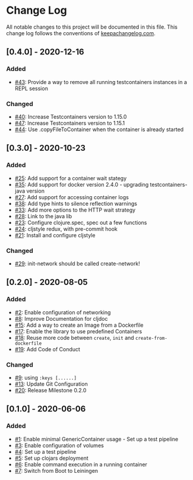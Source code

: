 # Change Log
All notable changes to this project will be documented in this file. This change log follows the conventions of [keepachangelog.com](http://keepachangelog.com/).

## [0.4.0] - 2020-12-16
### Added
- [#43](https://github.com/javahippie/clj-test-containers/issues/43): Provide a way to remove all running testcontainers instances in a REPL session

### Changed
- [#40](https://github.com/javahippie/clj-test-containers/issues/40): Increase Testcontainers version to 1.15.0 
- [#47](https://github.com/javahippie/clj-test-containers/issues/47): Increase Testcontainers version to 1.15.1
- [#44](https://github.com/javahippie/clj-test-containers/pull/44): Use .copyFileToContainer when the container is already started 

## [0.3.0] - 2020-10-23
### Added
- [#25](https://github.com/javahippie/clj-test-containers/issues/25): Add support for a container wait stategy
- [#35](https://github.com/javahippie/clj-test-containers/issues/35): Add support for docker version 2.4.0 - upgrading testcontainers-java version
- [#27](https://github.com/javahippie/clj-test-containers/issues/27): Add support for accessing container logs
- [#38](https://github.com/javahippie/clj-test-containers/pull/38): Add type hints to silence reflection warnings
- [#33](https://github.com/javahippie/clj-test-containers/pull/33): Add more options to the HTTP wait strategy
- [#28](https://github.com/javahippie/clj-test-containers/pull/28): Link to the java lib
- [#23](https://github.com/javahippie/clj-test-containers/pull/23): Configure clojure.spec, spec out a few functions
- [#24](https://github.com/javahippie/clj-test-containers/pull/24): cljstyle redux, with pre-commit hook
- [#21](https://github.com/javahippie/clj-test-containers/pull/21): Install and configure cljstyle

### Changed
- [#29](https://github.com/javahippie/clj-test-containers/issues/29): init-network should be called create-network!

## [0.2.0] - 2020-08-05
### Added
- [#2](https://github.com/javahippie/clj-test-containers/issues/2): Enable configuration of networking
- [#8](https://github.com/javahippie/clj-test-containers/issues/8): Improve Documentation for cljdoc
- [#15](https://github.com/javahippie/clj-test-containers/issues/15): Add a way to create an Image from a Dockerfile
- [#17](https://github.com/javahippie/clj-test-containers/issues/17): Enable the library to use predefined Containers
- [#18](https://github.com/javahippie/clj-test-containers/issues/18): Reuse more code between `create`, `init` and `create-from-dockerfile`
- [#19](https://github.com/javahippie/clj-test-containers/issues/19): Add Code of Conduct

### Changed
- [#9](https://github.com/javahippie/clj-test-containers/issues/9): using `:keys [......]`
- [#13](https://github.com/javahippie/clj-test-containers/issues/13): Update Git Configuration
- [#20](https://github.com/javahippie/clj-test-containers/issues/20): Release Milestone 0.2.0


## [0.1.0] - 2020-06-06
### Added
- [#1](https://github.com/javahippie/clj-test-containers/issues/1): Enable minimal GenericContainer usage - Set up a test pipeline
- [#3](https://github.com/javahippie/clj-test-containers/issues/3): Enable configuration of volumes
- [#4](https://github.com/javahippie/clj-test-containers/issues/4): Set up a test pipeline
- [#5](https://github.com/javahippie/clj-test-containers/issues/5): Set up clojars deployment
- [#6](https://github.com/javahippie/clj-test-containers/issues/6): Enable command execution in a running container
- [#7](https://github.com/javahippie/clj-test-containers/issues/7): Switch from Boot to Leiningen

